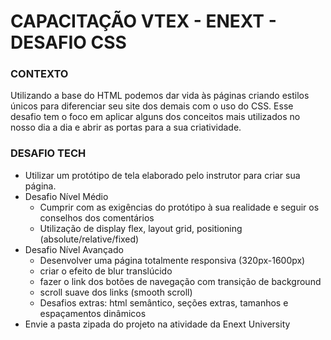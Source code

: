 # CAPACITAÇÃO VTEX - ENEXT - DESAFIO CSS

### CONTEXTO

Utilizando a base do HTML podemos dar vida às páginas criando estilos únicos para diferenciar seu site dos demais com o uso do CSS. Esse desafio tem o foco em aplicar alguns dos conceitos mais utilizados no nosso dia a dia e abrir as portas para a sua criatividade.

### DESAFIO TECH
- Utilizar um protótipo de tela elaborado pelo instrutor para criar sua página.
- Desafio Nível Médio 
  - Cumprir com as exigências do protótipo à sua realidade e seguir os conselhos dos comentários
  - Utilização de display flex, layout grid, positioning (absolute/relative/fixed)
- Desafio Nível Avançado 
  - Desenvolver uma página totalmente responsiva (320px-1600px)
  - criar o efeito de blur translúcido
  - fazer o link dos botões de navegação com transição de background
  - scroll suave dos links (smooth scroll)
  - Desafios extras: html semântico, seções extras, tamanhos e espaçamentos dinâmicos
- Envie a pasta zipada do projeto na atividade da Enext University


